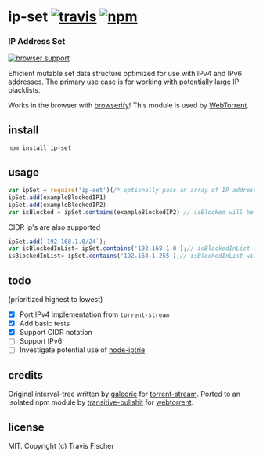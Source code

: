 # ip-set [![travis](https://img.shields.io/travis/transitive-bullshit/ip-set.svg)](https://travis-ci.org/transitive-bullshit/ip-set) [![npm](https://img.shields.io/npm/v/ip-set.svg)](https://npmjs.org/package/ip-set)

### IP Address Set

[![browser support](https://ci.testling.com/transitive-bullshit/ip-set.png)](https://ci.testling.com/transitive-bullshit/ip-set)

Efficient mutable set data structure optimized for use with IPv4 and IPv6 addresses. The primary use case is for working with potentially large IP blacklists.

Works in the browser with [browserify](http://browserify.org/)! This module is used by [WebTorrent](http://webtorrent.io).

## install

```
npm install ip-set
```

## usage

```js
var ipSet = require('ip-set')(/* optionally pass an array of IP addresses to seed the set with */)
ipSet.add(exampleBlockedIP1)
ipSet.add(exampleBlockedIP2)
var isBlocked = ipSet.contains(exampleBlockedIP2) // isBlocked will be true
```

CIDR ip's are also supported

```js
ipSet.add(`192.168.1.0/24`);
var isBlockedInList= ipSet.contains('192.168.1.0');// isBlockedInList will be true
isBlockedInList= ipSet.contains('192.168.1.255');// isBlockedInList will be true
```
  

## todo
(prioritized highest to lowest)

- [x] Port IPv4 implementation from `torrent-stream`
- [x] Add basic tests
- [x] Support CIDR notation
- [ ] Support IPv6
- [ ] Investigate potential use of [node-iptrie](https://github.com/postwait/node-iptrie)

## credits

Original interval-tree written by [galedric](https://github.com/galedric) for [torrent-stream](https://github.com/mafintosh/torrent-stream). Ported to an isolated npm module by [transitive-bullshit](https://github.com/transitive-bullshit) for [webtorrent](http://webtorrent.io).

## license

MIT. Copyright (c) Travis Fischer
